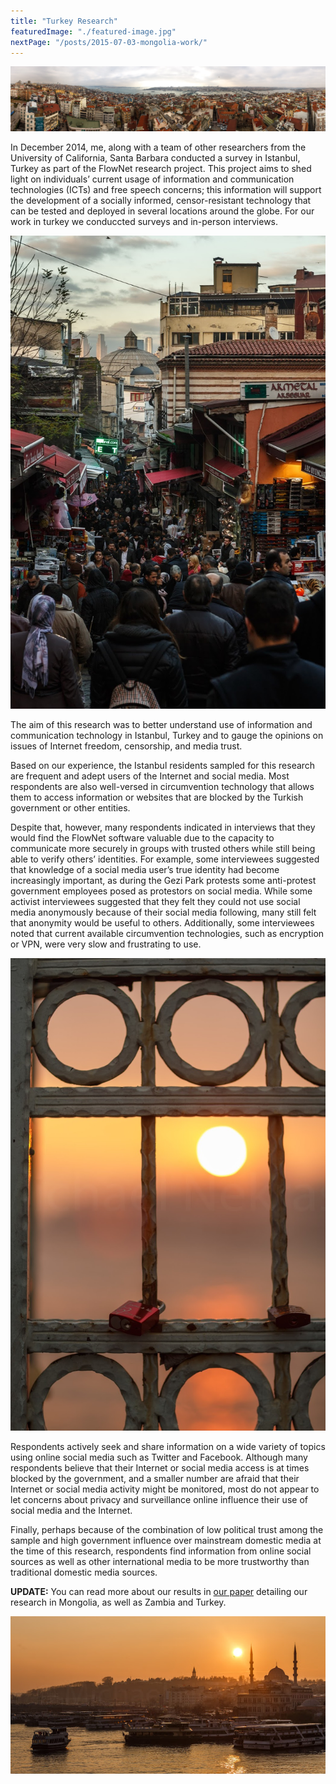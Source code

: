 ```yaml
---
title: "Turkey Research"
featuredImage: "./featured-image.jpg" 
nextPage: "/posts/2015-07-03-mongolia-work/"
---
```


![Panoramic view of the city](pano.jpg)

In December 2014, me, along with a team of other researchers from the University of California, Santa Barbara conducted a survey in Istanbul, Turkey as part of the FlowNet research project. This project aims to shed light on individuals’ current usage of information and communication technologies (ICTs) and free speech concerns; this information will support the development of a socially informed, censor-resistant technology that can be tested and deployed in several locations around the globe. For our work in turkey we conduccted surveys and in-person interviews.

<div class="img-right"><img src="people.jpg" alt="Crowd of people make their way through Istanbul"></div>


The aim of this research was to better understand use of information and communication technology in Istanbul, Turkey and to gauge the opinions on issues of Internet freedom, censorship, and media trust. 

Based on our experience, the Istanbul residents sampled for this research are frequent and adept users of the Internet and social media. Most respondents are also well-versed in circumvention technology that allows them to access information or websites that are blocked by the Turkish government or other entities. 

Despite that, however, many respondents indicated in interviews that they would find the FlowNet software valuable due to the capacity to communicate more securely in groups with trusted others while still being able to verify others’ identities. For example, some interviewees suggested that knowledge of a social media user’s true identity had become increasingly important, as during the Gezi Park protests some anti-protest government employees posed as protestors on social media. While some activist interviewees suggested that they felt they could not use social media anonymously because of their social media following, many still felt that anonymity would be useful to others. Additionally, some interviewees noted that current available circumvention technologies, such as encryption or VPN, were very slow and frustrating to use.


<div class="img-left"><img src="lock.jpg" alt="Lock hanging over bridge at sunrise"></div>


Respondents actively seek and share information on a wide variety of topics using online social media such as Twitter and Facebook. Although many respondents believe that their Internet or social media access is at times blocked by the government, and a smaller number are afraid that their Internet or social media activity might be monitored, most do not appear to let concerns about privacy and surveillance online influence their use of social media and the Internet. 

Finally, perhaps because of the combination of low political trust among the sample and high government influence over mainstream domestic media at the time of this research, respondents find information from online social sources as well as other international media to be more trustworthy than traditional domestic media sources.

**UPDATE:**
You can read more about our results in [our paper](/papers/Nekrasov_2018_11_JISA.pdf) detailing our research in Mongolia, as well as Zambia and Turkey.


![Sunrise on the Bosphorous](end.jpg)